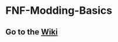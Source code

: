 # FNF-Modding-Basics

## Go to the [Wiki](https://github.com/Kn1ghtNight/FNF-Modding-Basics "The actual documentation")
